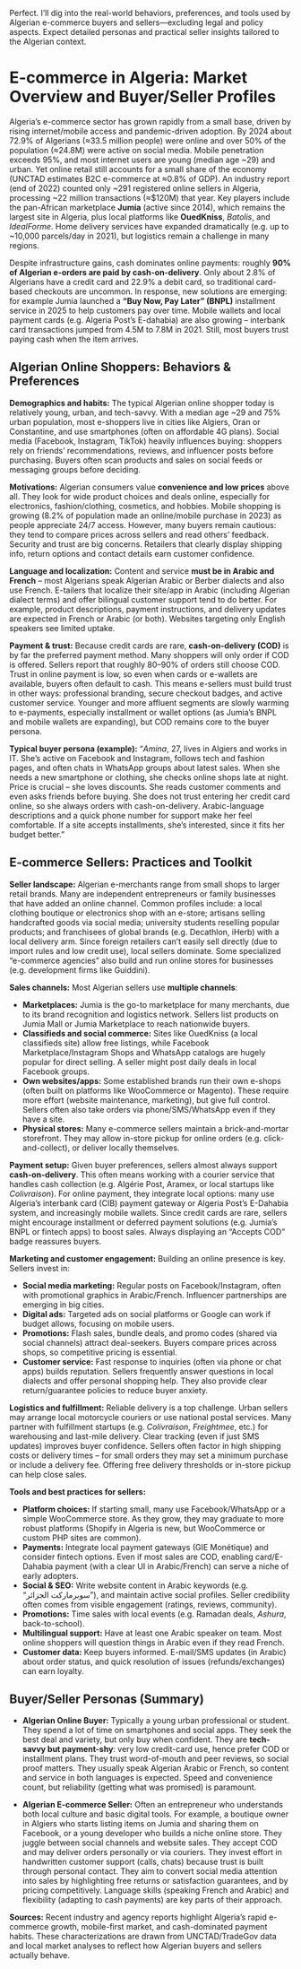 Perfect. I’ll dig into the real-world behaviors, preferences, and tools used by Algerian e-commerce buyers and sellers—excluding legal and policy aspects.
Expect detailed personas and practical seller insights tailored to the Algerian context.


# E-commerce in Algeria: Market Overview and Buyer/Seller Profiles

Algeria’s e-commerce sector has grown rapidly from a small base, driven by rising internet/mobile access and pandemic-driven adoption.  By 2024 about 72.9% of Algerians (≈33.5 million people) were online and over 50% of the population (≈24.8M) were active on social media.  Mobile penetration exceeds 95%, and most internet users are young (median age \~29) and urban.  Yet online retail still accounts for a small share of the economy (UNCTAD estimates B2C e-commerce at ≈0.8% of GDP).  An industry report (end of 2022) counted only \~291 registered online sellers in Algeria, processing \~22 million transactions (≈\$120M) that year.  Key players include the pan-African marketplace **Jumia** (active since 2014), which remains the largest site in Algeria, plus local platforms like **OuedKniss**, *Batolis*, and *IdealForme*.  Home delivery services have expanded dramatically (e.g. up to \~10,000 parcels/day in 2021), but logistics remain a challenge in many regions.

Despite infrastructure gains, cash dominates online payments: roughly **90% of Algerian e-orders are paid by cash-on-delivery**.  Only about 2.8% of Algerians have a credit card and 22.9% a debit card, so traditional card-based checkouts are uncommon.  In response, new solutions are emerging: for example Jumia launched a **“Buy Now, Pay Later” (BNPL)** installment service in 2025 to help customers pay over time.  Mobile wallets and local payment cards (e.g. Algeria Post’s E-dahabia) are also growing – interbank card transactions jumped from 4.5M to 7.8M in 2021.  Still, most buyers trust paying cash when the item arrives.

## Algerian Online Shoppers: Behaviors & Preferences

**Demographics and habits:** The typical Algerian online shopper today is relatively young, urban, and tech-savvy.  With a median age \~29 and 75% urban population, most e-shoppers live in cities like Algiers, Oran or Constantine, and use smartphones (often on affordable 4G plans). Social media (Facebook, Instagram, TikTok) heavily influences buying: shoppers rely on friends’ recommendations, reviews, and influencer posts before purchasing.  Buyers often scan products and sales on social feeds or messaging groups before deciding.

**Motivations:** Algerian consumers value **convenience and low prices** above all. They look for wide product choices and deals online, especially for electronics, fashion/clothing, cosmetics, and hobbies.  Mobile shopping is growing (8.2% of population made an online/mobile purchase in 2023) as people appreciate 24/7 access.  However, many buyers remain cautious: they tend to compare prices across sellers and read others’ feedback. Security and trust are big concerns.  Retailers that clearly display shipping info, return options and contact details earn customer confidence.

**Language and localization:** Content and service **must be in Arabic and French** – most Algerians speak Algerian Arabic or Berber dialects and also use French.  E-tailers that localize their site/app in Arabic (including Algerian dialect terms) and offer bilingual customer support tend to do better.  For example, product descriptions, payment instructions, and delivery updates are expected in French or Arabic (or both). Websites targeting only English speakers see limited uptake.

**Payment & trust:** Because credit cards are rare, **cash-on-delivery (COD)** is by far the preferred payment method.  Many shoppers will only order if COD is offered.  Sellers report that roughly 80–90% of orders still choose COD.  Trust in online payment is low, so even when cards or e-wallets are available, buyers often default to cash.  This means e-sellers must build trust in other ways: professional branding, secure checkout badges, and active customer service.  Younger and more affluent segments are slowly warming to e-payments, especially installment or wallet options (as Jumia’s BNPL and mobile wallets are expanding), but COD remains core to the buyer persona.

**Typical buyer persona (example):** “*Amina*, 27, lives in Algiers and works in IT.  She’s active on Facebook and Instagram, follows tech and fashion pages, and often chats in WhatsApp groups about latest sales.  When she needs a new smartphone or clothing, she checks online shops late at night.  Price is crucial – she loves discounts.  She reads customer comments and even asks friends before buying.  She does not trust entering her credit card online, so she always orders with cash-on-delivery.  Arabic-language descriptions and a quick phone number for support make her feel comfortable.  If a site accepts installments, she’s interested, since it fits her budget better.”

## E-commerce Sellers: Practices and Toolkit

**Seller landscape:** Algerian e-merchants range from small shops to larger retail brands.  Many are independent entrepreneurs or family businesses that have added an online channel.  Common profiles include: a local clothing boutique or electronics shop with an e-store; artisans selling handcrafted goods via social media; university students reselling popular products; and franchisees of global brands (e.g. Decathlon, iHerb) with a local delivery arm.  Since foreign retailers can’t easily sell directly (due to import rules and low credit use), local sellers dominate.  Some specialized “e-commerce agencies” also build and run online stores for businesses (e.g. development firms like Guiddini).

**Sales channels:** Most Algerian sellers use **multiple channels**:

* **Marketplaces:** Jumia is the go-to marketplace for many merchants, due to its brand recognition and logistics network. Sellers list products on Jumia Mall or Jumia Marketplace to reach nationwide buyers.
* **Classifieds and social commerce:** Sites like OuedKniss (a local classifieds site) allow free listings, while Facebook Marketplace/Instagram Shops and WhatsApp catalogs are hugely popular for direct selling. A seller might post daily deals in local Facebook groups.
* **Own websites/apps:** Some established brands run their own e-shops (often built on platforms like WooCommerce or Magento). These require more effort (website maintenance, marketing), but give full control. Sellers often also take orders via phone/SMS/WhatsApp even if they have a site.
* **Physical stores:** Many e-commerce sellers maintain a brick-and-mortar storefront. They may allow in-store pickup for online orders (e.g. click-and-collect), or deliver locally themselves.

**Payment setup:** Given buyer preferences, sellers almost always support **cash-on-delivery**. This often means working with a courier service that handles cash collection (e.g. Algérie Post, Aramex, or local startups like *Colivraison*). For online payment, they integrate local options: many use Algeria’s interbank card (CIB) payment gateway or Algeria Post’s E-Dahabia system, and increasingly mobile wallets. Since credit cards are rare, sellers might encourage installment or deferred payment solutions (e.g. Jumia’s BNPL or fintech apps) to boost sales. Always displaying an “Accepts COD” badge reassures buyers.

**Marketing and customer engagement:** Building an online presence is key. Sellers invest in:

* **Social media marketing:** Regular posts on Facebook/Instagram, often with promotional graphics in Arabic/French. Influencer partnerships are emerging in big cities.
* **Digital ads:** Targeted ads on social platforms or Google can work if budget allows, focusing on mobile users.
* **Promotions:** Flash sales, bundle deals, and promo codes (shared via social channels) attract deal-seekers. Buyers compare prices across shops, so competitive pricing is essential.
* **Customer service:** Fast response to inquiries (often via phone or chat apps) builds reputation. Sellers frequently answer questions in local dialects and offer personal shopping help. They also provide clear return/guarantee policies to reduce buyer anxiety.

**Logistics and fulfillment:** Reliable delivery is a top challenge. Urban sellers may arrange local motorcycle couriers or use national postal services. Many partner with fulfillment startups (e.g. *Colivraison*, *Freightmee*, etc.) for warehousing and last-mile delivery. Clear tracking (even if just SMS updates) improves buyer confidence. Sellers often factor in high shipping costs or delivery times – for small orders they may set a minimum purchase or include a delivery fee. Offering free delivery thresholds or in-store pickup can help close sales.

**Tools and best practices for sellers:**

* **Platform choices:** If starting small, many use Facebook/WhatsApp or a simple WooCommerce store. As they grow, they may graduate to more robust platforms (Shopify in Algeria is new, but WooCommerce or custom PHP sites are common).
* **Payments:** Integrate local payment gateways (GIE Monétique) and consider fintech options. Even if most sales are COD, enabling card/E-Dahabia payment (with a clear UI in Arabic/French) can serve a niche of early adopters.
* **Social & SEO:** Write website content in Arabic keywords (e.g. “سوبرماركت الجزائر”), and maintain active social profiles. Seller credibility often comes from visible engagement (ratings, reviews, community).
* **Promotions:** Time sales with local events (e.g. Ramadan deals, *Ashura*, back-to-school).
* **Multilingual support:** Have at least one Arabic speaker on team. Most online shoppers will question things in Arabic even if they read French.
* **Customer data:** Keep buyers informed. E-mail/SMS updates (in Arabic) about order status, and quick resolution of issues (refunds/exchanges) can earn loyalty.

## Buyer/Seller Personas (Summary)

* **Algerian Online Buyer:** Typically a young urban professional or student. They spend a lot of time on smartphones and social apps. They seek the best deal and variety, but only buy when confident. They are **tech-savvy but payment-shy**: very low credit-card use, hence prefer COD or installment plans. They trust word-of-mouth and peer reviews, so social proof matters. They usually speak Algerian Arabic or French, so content and service in both languages is expected. Speed and convenience count, but reliability (getting what was promised) is paramount.

* **Algerian E-commerce Seller:** Often an entrepreneur who understands both local culture and basic digital tools. For example, a boutique owner in Algiers who starts listing items on Jumia and sharing them on Facebook, or a young developer who builds a niche online store. They juggle between social channels and website sales. They accept COD and may deliver orders personally or via couriers. They invest effort in handwritten customer support (calls, chats) because trust is built through personal contact. They aim to convert social media attention into sales by highlighting free returns or satisfaction guarantees, and by pricing competitively. Language skills (speaking French and Arabic) and flexibility (adapting to cash payments) are key parts of their approach.

**Sources:** Recent industry and agency reports highlight Algeria’s rapid e-commerce growth, mobile-first market, and cash-dominated payment habits.  These characterizations are drawn from UNCTAD/TradeGov data and local market analyses to reflect how Algerian buyers and sellers actually behave.
